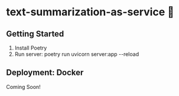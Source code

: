 # text-summarization-as-service :rocket:

## Getting Started

1. Install Poetry
2. Run server: poetry run uvicorn server:app --reload

## Deployment: Docker

Coming Soon!
